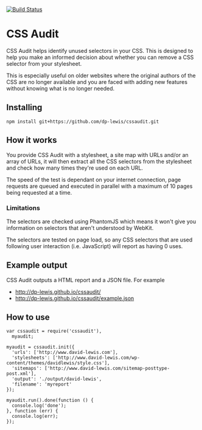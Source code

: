 [![Build Status](https://travis-ci.org/dp-lewis/cssaudit.svg?branch=master)](https://travis-ci.org/dp-lewis/cssaudit)

# CSS Audit
CSS Audit helps identify unused selectors in your CSS. This is designed to help you make an informed decision about whether you can remove a CSS selector from your stylesheet.

This is especially useful on older websites where the original authors of the CSS are no longer available and you are faced with adding new features without knowing what is no longer needed.

## Installing

```
npm install git+https://github.com/dp-lewis/cssaudit.git
```

## How it works

You provide CSS Audit with a stylesheet, a site map with URLs and/or an array of URLs, it will then extract all the CSS selectors from the stylesheet and check how many times they're used on each URL.

The speed of the test is dependant on your internet connection, page requests are queued and executed in parallel with a maximum of 10 pages being requested at a time.

### Limitations
The selectors are checked using PhantomJS which means it won't give you information on selectors that aren't understood by WebKit. 

The selectors are tested on page load, so any CSS selectors that are used following user interaction (i.e. JavaScript) will report as having 0 uses.

## Example output

CSS Audit outputs a HTML report and a JSON file. For example

* http://dp-lewis.github.io/cssaudit/
* http://dp-lewis.github.io/cssaudit/example.json

## How to use
```
var cssaudit = require('cssaudit'),
  myaudit;

myaudit = cssaudit.init({
  'urls': ['http://www.david-lewis.com'],
  'stylesheets': ['http://www.david-lewis.com/wp-content/themes/davidlewis/style.css'],
  'sitemaps': ['http://www.david-lewis.com/sitemap-posttype-post.xml'],
  'output': './output/david-lewis',
  'filename': 'myreport'
});

myaudit.run().done(function () {
  console.log('done');
}, function (err) {
  console.log(err);
});

```
